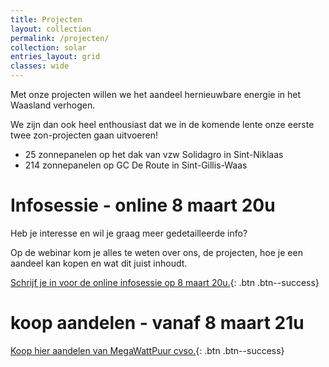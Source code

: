 ```yaml
---
title: Projecten
layout: collection
permalink: /projecten/
collection: solar
entries_layout: grid
classes: wide
---
```


Met onze projecten willen we het aandeel hernieuwbare energie in het Waasland
verhogen.

We zijn dan ook heel enthousiast dat we in de komende lente onze eerste twee
zon-projecten gaan uitvoeren!

  * 25 zonnepanelen op het dak van vzw Solidagro in Sint-Niklaas
  * 214 zonnepanelen op GC De Route in Sint-Gillis-Waas

# Infosessie - online 8 maart 20u

Heb je interesse en wil je graag meer gedetailleerde info?

Op de webinar kom je alles te weten over ons, de projecten, hoe je een aandeel
kan kopen en wat dit juist inhoudt.

[Schrijf je in voor de online infosessie op 8 maart 20u.](https://avansa-wd.be/activiteiten/investeer-jij-mee-in-zonnepanelen-op-gc-de-route){: .btn .btn--success}

# koop aandelen - vanaf 8 maart 21u

[Koop hier aandelen van MegaWattPuur cvso.](http://aandelen.megawattpuur.be){: .btn .btn--success}


